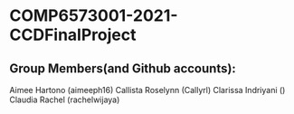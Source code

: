 # COMP6573001-2021-CCDFinalProject

## Group Members(and Github accounts):
Aimee Hartono (aimeeph16)
Callista Roselynn (Callyrl)
Clarissa Indriyani ()
Claudia Rachel (rachelwijaya)
